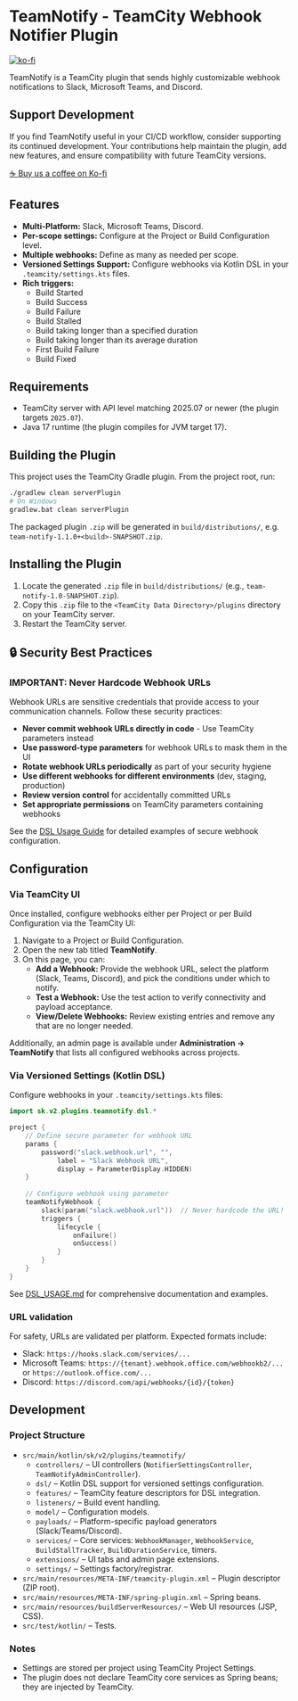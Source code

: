 # TeamNotify - TeamCity Webhook Notifier Plugin

[![ko-fi](https://ko-fi.com/img/githubbutton_sm.svg)](https://ko-fi.com/versiontwo)

TeamNotify is a TeamCity plugin that sends highly customizable webhook notifications to Slack, Microsoft Teams, and Discord.

## Support Development

If you find TeamNotify useful in your CI/CD workflow, consider supporting its continued development. Your contributions help maintain the plugin, add new features, and ensure compatibility with future TeamCity versions.

[☕ Buy us a coffee on Ko-fi](https://ko-fi.com/versiontwo)

## Features

*   **Multi-Platform:** Slack, Microsoft Teams, Discord.
*   **Per-scope settings:** Configure at the Project or Build Configuration level.
*   **Multiple webhooks:** Define as many as needed per scope.
*   **Versioned Settings Support:** Configure webhooks via Kotlin DSL in your `.teamcity/settings.kts` files.
*   **Rich triggers:**
    *   Build Started
    *   Build Success
    *   Build Failure
    *   Build Stalled
    *   Build taking longer than a specified duration
    *   Build taking longer than its average duration
    *   First Build Failure
    *   Build Fixed

## Requirements

*   TeamCity server with API level matching 2025.07 or newer (the plugin targets `2025.07`).
*   Java 17 runtime (the plugin compiles for JVM target 17).

## Building the Plugin

This project uses the TeamCity Gradle plugin. From the project root, run:

```bash
./gradlew clean serverPlugin
# On Windows
gradlew.bat clean serverPlugin
```

The packaged plugin `.zip` will be generated in `build/distributions/`, e.g. `team-notify-1.1.0+<build>-SNAPSHOT.zip`.

## Installing the Plugin

1.  Locate the generated `.zip` file in `build/distributions/` (e.g., `team-notify-1.0-SNAPSHOT.zip`).
2.  Copy this `.zip` file to the `<TeamCity Data Directory>/plugins` directory on your TeamCity server.
3.  Restart the TeamCity server.

## 🔒 Security Best Practices

### **IMPORTANT: Never Hardcode Webhook URLs**

Webhook URLs are sensitive credentials that provide access to your communication channels. Follow these security practices:

*   **Never commit webhook URLs directly in code** - Use TeamCity parameters instead
*   **Use password-type parameters** for webhook URLs to mask them in the UI
*   **Rotate webhook URLs periodically** as part of your security hygiene
*   **Use different webhooks for different environments** (dev, staging, production)
*   **Review version control** for accidentally committed URLs
*   **Set appropriate permissions** on TeamCity parameters containing webhooks

See the [DSL Usage Guide](DSL_USAGE.md) for detailed examples of secure webhook configuration.

## Configuration

### Via TeamCity UI

Once installed, configure webhooks either per Project or per Build Configuration via the TeamCity UI:

1.  Navigate to a Project or Build Configuration.
2.  Open the new tab titled **TeamNotify**.
3.  On this page, you can:
    *   **Add a Webhook:** Provide the webhook URL, select the platform (Slack, Teams, Discord), and pick the conditions under which to notify.
    *   **Test a Webhook:** Use the test action to verify connectivity and payload acceptance.
    *   **View/Delete Webhooks:** Review existing entries and remove any that are no longer needed.

Additionally, an admin page is available under **Administration → TeamNotify** that lists all configured webhooks across projects.

### Via Versioned Settings (Kotlin DSL)

Configure webhooks in your `.teamcity/settings.kts` files:

```kotlin
import sk.v2.plugins.teamnotify.dsl.*

project {
    // Define secure parameter for webhook URL
    params {
        password("slack.webhook.url", "",
            label = "Slack Webhook URL",
            display = ParameterDisplay.HIDDEN)
    }
    
    // Configure webhook using parameter
    teamNotifyWebhook {
        slack(param("slack.webhook.url"))  // Never hardcode the URL!
        triggers {
            lifecycle {
                onFailure()
                onSuccess()
            }
        }
    }
}
```

See [DSL_USAGE.md](DSL_USAGE.md) for comprehensive documentation and examples.

### URL validation

For safety, URLs are validated per platform. Expected formats include:

*   Slack: `https://hooks.slack.com/services/...`
*   Microsoft Teams: `https://{tenant}.webhook.office.com/webhookb2/...` or `https://outlook.office.com/...`
*   Discord: `https://discord.com/api/webhooks/{id}/{token}`

## Development

### Project Structure

*   `src/main/kotlin/sk/v2/plugins/teamnotify/`
    *   `controllers/` – UI controllers (`NotifierSettingsController`, `TeamNotifyAdminController`).
    *   `dsl/` – Kotlin DSL support for versioned settings configuration.
    *   `features/` – TeamCity feature descriptors for DSL integration.
    *   `listeners/` – Build event handling.
    *   `model/` – Configuration models.
    *   `payloads/` – Platform-specific payload generators (Slack/Teams/Discord).
    *   `services/` – Core services: `WebhookManager`, `WebhookService`, `BuildStallTracker`, `BuildDurationService`, timers.
    *   `extensions/` – UI tabs and admin page extensions.
    *   `settings/` – Settings factory/registrar.
*   `src/main/resources/META-INF/teamcity-plugin.xml` – Plugin descriptor (ZIP root).
*   `src/main/resources/META-INF/spring-plugin.xml` – Spring beans.
*   `src/main/resources/buildServerResources/` – Web UI resources (JSP, CSS).
*   `src/test/kotlin/` – Tests.

### Notes

* Settings are stored per project using TeamCity Project Settings.
* The plugin does not declare TeamCity core services as Spring beans; they are injected by TeamCity.

